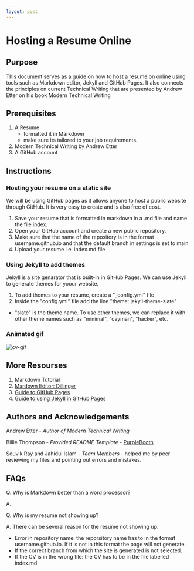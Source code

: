 ```yaml
---
layout: post
---
```


# Hosting a Resume Online
## Purpose
This document serves as a guide on how to host a resume on online using tools such as Markdown editor, Jekyll and GitHub Pages. It also connects the principles on current Technical Writing that are presented by Andrew Etter on his book Modern Technical Writing



## Prerequisites
1. A Resume
   - formatted it in Markdown
   - make sure its tailored to your job requirements.
2. Modern Technical Writing by Andrew Etter
3. A GitHub account



## Instructions
### Hosting your resume on a static site
We will be using GitHub pages as it allows anyone to host a public website through GitHub. It is very easy to create and is also free of cost.

1. Save your resume that is formatted in markdown in a .md file and name the file index.
2. Open your GitHub account and create a new public repository.
3. Make sure that the name of the repository is in the format username.github.io and that the default branch in settings is set to main
4. Upload your resume i.e. index.md file
   

### Using Jekyll to add themes
Jekyll is a site genarator that is built-in in GitHub Pages. We can use Jekyll to generate themes for yoour website.

1. To add themes to your resume, create a "_config.yml" file
2. Inside the "config.yml" file add the line "theme: jekyll-theme-slate"
  - "slate" is the theme name. To use other themes, we can replace it with other theme names such as "minimal", "cayman", "hacker", etc.


### Animated gif
![cv-gif](https://i.makeagif.com/media/3-07-2024/QaYIpx.gif)



## More Resourses
1. Markdown Tutorial
2. [Mardown Editor: Dillinger](https://dillinger.io)
3. [Guide to GitHub Pages](https://docs.github.com/en/pages/quickstart)
4. [Guide to using Jekyll in  GitHub Pages](https://docs.github.com/en/pages/setting-up-a-github-pages-site-with-jekyll/about-github-pages-and-jekyll)



## Authors and Acknowledgements
Andrew Etter - *Author of Modern Technical Writing*

Billie Thompson - *Provided README Template* - [PurpleBooth](https://github.com/PurpleBooth)

Souvik Ray and Jahidul Islam - *Team Members* - helped me by peer reviewing my files and pointing out errors and mistakes. 



## FAQs
Q. Why is Markdown better than a word processor?

A.  

Q. Why is my resume not showing up?

A. There can be several reason for the resume not showing up. 
  - Error in repository name: the reporsitory name has to in the format username.github.io. If it is not in this format the page will not generate.
  - If the correct branch from which the site is generated is not selected.
  - If the CV is in the wrong file: the CV has to be in the file labelled index.md 

